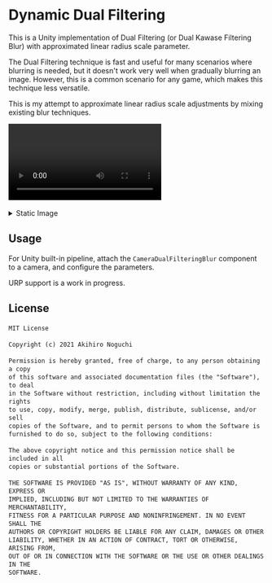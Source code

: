 # Dynamic Dual Filtering
This is a Unity implementation of Dual Filtering (or Dual Kawase Filtering Blur) with approximated linear radius scale parameter.

The Dual Filtering technique is fast and useful for many scenarios where blurring is needed, but it doesn't work very well when gradually blurring an image. However, this is a common scenario for any game, which makes this technique less versatile.

This is my attempt to approximate linear radius scale adjustments by mixing existing blur techniques.

<video src="https://user-images.githubusercontent.com/40129/139671749-554e902d-8c88-48c5-bd36-1b702599d1e7.mp4" controls="controls" style="max-width: 730px;"></video>

<details closed>
<summary>Static Image</summary>
<img src="https://raw.githubusercontent.com/aki-null/DynamicDualFiltering/assets/blur_example.png">
</details>

Usage
---
For Unity built-in pipeline, attach the `CameraDualFilteringBlur` component to a camera, and configure the parameters.

URP support is a work in progress.

License
---
```
MIT License

Copyright (c) 2021 Akihiro Noguchi

Permission is hereby granted, free of charge, to any person obtaining a copy
of this software and associated documentation files (the "Software"), to deal
in the Software without restriction, including without limitation the rights
to use, copy, modify, merge, publish, distribute, sublicense, and/or sell
copies of the Software, and to permit persons to whom the Software is
furnished to do so, subject to the following conditions:

The above copyright notice and this permission notice shall be included in all
copies or substantial portions of the Software.

THE SOFTWARE IS PROVIDED "AS IS", WITHOUT WARRANTY OF ANY KIND, EXPRESS OR
IMPLIED, INCLUDING BUT NOT LIMITED TO THE WARRANTIES OF MERCHANTABILITY,
FITNESS FOR A PARTICULAR PURPOSE AND NONINFRINGEMENT. IN NO EVENT SHALL THE
AUTHORS OR COPYRIGHT HOLDERS BE LIABLE FOR ANY CLAIM, DAMAGES OR OTHER
LIABILITY, WHETHER IN AN ACTION OF CONTRACT, TORT OR OTHERWISE, ARISING FROM,
OUT OF OR IN CONNECTION WITH THE SOFTWARE OR THE USE OR OTHER DEALINGS IN THE
SOFTWARE.
```
